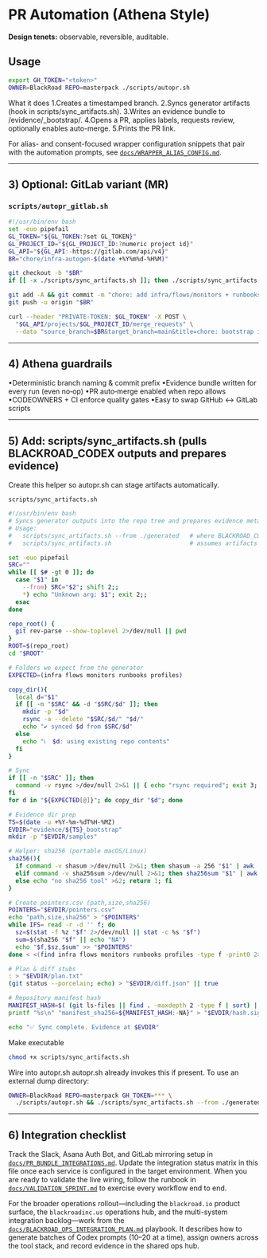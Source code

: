 # PR Automation (Athena Style)
**Design tenets:** observable, reversible, auditable.

## Usage
```bash
export GH_TOKEN="<token>"
OWNER=BlackRoad REPO=masterpack ./scripts/autopr.sh
```

What it does
1.Creates a timestamped branch.
2.Syncs generator artifacts (hook in scripts/sync_artifacts.sh).
3.Writes an evidence bundle to /evidence/<ts>_bootstrap/.
4.Opens a PR, applies labels, requests review, optionally enables auto-merge.
5.Prints the PR link.

For alias- and consent-focused wrapper configuration snippets that pair with the automation prompts, see
[`docs/WRAPPER_ALIAS_CONFIG.md`](docs/WRAPPER_ALIAS_CONFIG.md).

---

## 3) Optional: GitLab variant (MR)

### `scripts/autopr_gitlab.sh`
```bash
#!/usr/bin/env bash
set -euo pipefail
GL_TOKEN="${GL_TOKEN:?set GL_TOKEN}"
GL_PROJECT_ID="${GL_PROJECT_ID:?numeric project id}"
GL_API="${GL_API:-https://gitlab.com/api/v4}"
BR="chore/infra-autogen-$(date +%Y%m%d-%H%M)"

git checkout -b "$BR"
if [[ -x ./scripts/sync_artifacts.sh ]]; then ./scripts/sync_artifacts.sh; fi

git add -A && git commit -m "chore: add infra/flows/monitors + runbooks [autogen]" || true
git push -u origin "$BR"

curl --header "PRIVATE-TOKEN: $GL_TOKEN" -X POST \
  "$GL_API/projects/$GL_PROJECT_ID/merge_requests" \
  --data "source_branch=$BR&target_branch=main&title=chore: bootstrap infra & flows (autogen)&remove_source_branch=true&labels=automation,infra,flows"
```

---

## 4) Athena guardrails
•Deterministic branch naming & commit prefix
•Evidence bundle written for every run (even no‑op)
•PR auto‑merge enabled when repo allows
•CODEOWNERS + CI enforce quality gates
•Easy to swap GitHub ↔ GitLab scripts

---

## 5) Add: scripts/sync_artifacts.sh (pulls BLACKROAD_CODEX outputs and prepares evidence)

Create this helper so autopr.sh can stage artifacts automatically.

`scripts/sync_artifacts.sh`
```bash
#!/usr/bin/env bash
# Syncs generator outputs into the repo tree and prepares evidence metadata.
# Usage:
#   scripts/sync_artifacts.sh --from ./generated   # where BLACKROAD_CODEX dumped files
#   scripts/sync_artifacts.sh                      # assumes artifacts already under repo

set -euo pipefail
SRC=""
while [[ $# -gt 0 ]]; do
  case "$1" in
    --from) SRC="$2"; shift 2;;
    *) echo "Unknown arg: $1"; exit 2;;
  esac
done

repo_root() {
  git rev-parse --show-toplevel 2>/dev/null || pwd
}
ROOT=$(repo_root)
cd "$ROOT"

# Folders we expect from the generator
EXPECTED=(infra flows monitors runbooks profiles)

copy_dir(){
  local d="$1"
  if [[ -n "$SRC" && -d "$SRC/$d" ]]; then
    mkdir -p "$d"
    rsync -a --delete "$SRC/$d/" "$d/"
    echo "✔ synced $d from $SRC/$d"
  else
    echo "ℹ️  $d: using existing repo contents"
  fi
}

# Sync
if [[ -n "$SRC" ]]; then
  command -v rsync >/dev/null 2>&1 || { echo "rsync required"; exit 3; }
fi
for d in "${EXPECTED[@]}"; do copy_dir "$d"; done

# Evidence dir prep
TS=$(date -u +%Y-%m-%dT%H-%MZ)
EVDIR="evidence/${TS}_bootstrap"
mkdir -p "$EVDIR/samples"

# Helper: sha256 (portable macOS/Linux)
sha256(){
  if command -v shasum >/dev/null 2>&1; then shasum -a 256 "$1" | awk '{print $1}';
  elif command -v sha256sum >/dev/null 2>&1; then sha256sum "$1" | awk '{print $1}';
  else echo "no sha256 tool" >&2; return 1; fi
}

# Create pointers.csv (path,size,sha256)
POINTERS="$EVDIR/pointers.csv"
echo "path,size,sha256" > "$POINTERS"
while IFS= read -r -d '' f; do
  sz=$(stat -f %z "$f" 2>/dev/null || stat -c %s "$f")
  sum=$(sha256 "$f" || echo "NA")
  echo "$f,$sz,$sum" >> "$POINTERS"
done < <(find infra flows monitors runbooks profiles -type f -print0 2>/dev/null || true)

# Plan & diff stubs
: > "$EVDIR/plan.txt"
(git status --porcelain; echo) > "$EVDIR/diff.json" || true

# Repository manifest hash
MANIFEST_HASH=$( (git ls-files || find . -maxdepth 2 -type f | sort) | tr -d '\r' | (shasum -a 256 || sha256sum) 2>/dev/null | (awk '{print $1}' || cat) | tail -n1 ) || true
printf "%s\n" "manifest_sha256=${MANIFEST_HASH:-NA}" > "$EVDIR/hash.sig"

echo "✅ Sync complete. Evidence at $EVDIR"
```

Make executable

```bash
chmod +x scripts/sync_artifacts.sh
```

Wire into autopr.sh
autopr.sh already invokes this if present. To use an external dump directory:

```bash
OWNER=BlackRoad REPO=masterpack GH_TOKEN=*** \
  ./scripts/autopr.sh && ./scripts/sync_artifacts.sh --from ./generated
```

---

## 6) Integration checklist

Track the Slack, Asana Auth Bot, and GitLab mirroring setup in
[`docs/PR_BUNDLE_INTEGRATIONS.md`](docs/PR_BUNDLE_INTEGRATIONS.md). Update the integration status
matrix in this file once each service is configured in the target environment. When you are ready to
validate the live wiring, follow the runbook in
[`docs/VALIDATION_SPRINT.md`](docs/VALIDATION_SPRINT.md) to exercise every workflow end to end.

For the broader operations rollout—including the `blackroad.io` product surface, the
`blackroadinc.us` operations hub, and the multi-system integration backlog—work from the
[`docs/BLACKROAD_OPS_INTEGRATION_PLAN.md`](docs/BLACKROAD_OPS_INTEGRATION_PLAN.md) playbook. It
describes how to generate batches of Codex prompts (10–20 at a time), assign owners across the tool
stack, and record evidence in the shared ops hub.
